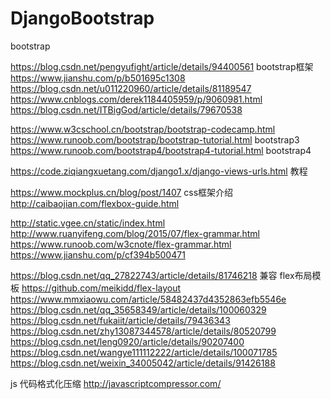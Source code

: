 ﻿# DjangoBootstrap

 bootstrap
 
 https://blog.csdn.net/pengyufight/article/details/94400561 bootstrap框架
 https://www.jianshu.com/p/b501695c1308
 https://blog.csdn.net/u011220960/article/details/81189547
 https://www.cnblogs.com/derek1184405959/p/9060981.html
 https://blog.csdn.net/ITBigGod/article/details/79670538
 
https://www.w3cschool.cn/bootstrap/bootstrap-codecamp.html
https://www.runoob.com/bootstrap/bootstrap-tutorial.html   bootstrap3
https://www.runoob.com/bootstrap4/bootstrap4-tutorial.html bootstrap4


https://code.ziqiangxuetang.com/django1.x/django-views-urls.html 教程

https://www.mockplus.cn/blog/post/1407 css框架介绍
http://caibaojian.com/flexbox-guide.html 

http://static.vgee.cn/static/index.html
http://www.ruanyifeng.com/blog/2015/07/flex-grammar.html
https://www.runoob.com/w3cnote/flex-grammar.html
https://www.jianshu.com/p/cf394b500471

https://blog.csdn.net/qq_27822743/article/details/81746218 兼容
flex布局模板
https://github.com/meikidd/flex-layout
https://www.mmxiaowu.com/article/58482437d4352863efb5546e
https://blog.csdn.net/qq_35658349/article/details/100060329
https://blog.csdn.net/fukaiit/article/details/79436343
https://blog.csdn.net/zhy13087344578/article/details/80520799
https://blog.csdn.net/leng0920/article/details/90207400
https://blog.csdn.net/wangye111112222/article/details/100071785
https://blog.csdn.net/weixin_34005042/article/details/91426188

js 代码格式化压缩 http://javascriptcompressor.com/